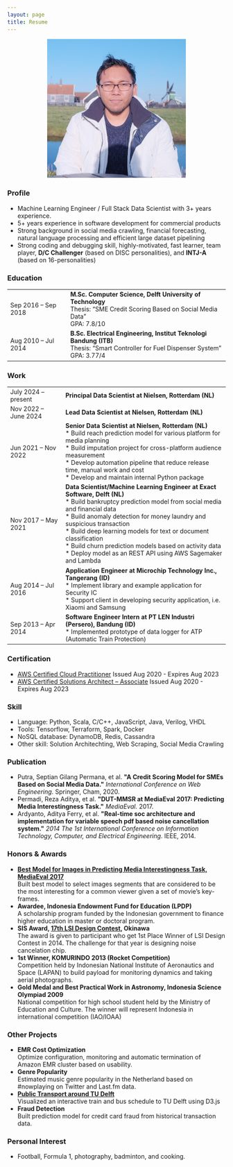 ```yaml
---
layout: page
title: Resume
---
```

<p align="center"><img src="/assets/images/pages/resume.jpg" width="320"></p>

### Profile
* Machine Learning Engineer / Full Stack Data Scientist with 3+ years experience.
* 5+ years experience in software development for commercial products
* Strong background in social media crawling, financial forecasting, natural language processing and efficient large dataset pipelining
* Strong coding and debugging skill, highly-motivated, fast learner, team player, **D/C Challenger** (based on DISC personalities), and **INTJ-A** (based on 16-personalities)


### Education
<table>
 <tbody>
  <tr>
   <td>Sep 2016 – Sep 2018</td>
   <td>
    <strong>M.Sc. Computer Science, Delft University of Technology</strong><br/>
    Thesis: “SME Credit Scoring Based on Social Media Data”<br/>
    GPA: 7.8/10<br/>
   </td>
  </tr>
  <tr>
   <td>Aug 2010 – Jul 2014</td>
   <td>
    <strong>B.Sc. Electrical Engineering, Institut Teknologi Bandung (ITB)</strong><br/>
    Thesis: “Smart Controller for Fuel Dispenser System”<br/>
    GPA: 3.77/4<br/>
   </td>
  </tr>
 </tbody>
</table>

### Work
<table>
 <tbody>
  <tr>
   <td>July 2024 – present</td>
   <td>
    <strong>Principal Data Scientist at Nielsen, Rotterdam (NL)</strong><br/>
   </td>
  </tr>
  <tr>
   <td>Nov 2022 – June 2024</td>
   <td>
    <strong>Lead Data Scientist at Nielsen, Rotterdam (NL)</strong><br/>
   </td>
  </tr>
  <tr>
   <td>Jun 2021 – Nov 2022</td>
   <td>
    <strong>Senior Data Scientist at Nielsen, Rotterdam (NL)</strong><br/>
    * Build reach prediction model for various platform for media planning<br/>
    * Build imputation project for cross-platform audience measurement<br/>
    * Develop automation pipeline that reduce release time, manual work and cost<br/>
    * Develop and maintain internal Python package<br/>
   </td>
  </tr>
  <tr>
   <td>Nov 2017 – May 2021</td>
   <td>
    <strong>Data Scientist/Machine Learning Engineer at Exact Software, Delft (NL)</strong><br/>
    * Build bankruptcy prediction model from social media and financial data<br/>
    * Build anomaly detection for money laundry and suspicious transaction<br/>
    * Build deep learning models for text or document classification<br/>
    * Build churn prediction models based on activity data<br/>
    * Deploy model as an REST API using AWS Sagemaker and Lambda<br/>
   </td>
  </tr>
  <tr>
   <td>Aug 2014 – Jul 2016</td>
   <td>
    <strong>Application Engineer at Microchip Technology Inc., Tangerang (ID)</strong><br/>
    * Implement library and example application for Security IC<br/>
    * Support client in developing security application, i.e. Xiaomi and Samsung<br/>
   </td>
  </tr>
    <tr>
   <td>Sep 2013 – Apr 2014</td>
   <td>
    <strong>Software Engineer Intern at PT LEN Industri (Persero), Bandung (ID)</strong><br/>
    * Implemented prototype of data logger for ATP (Automatic Train Protection)<br/>
   </td>
  </tr>
 </tbody>
</table>

### Certification
* [AWS Certified Cloud Practitioner](https://www.youracclaim.com/badges/a6a0a795-0c9b-4150-a5e1-9e08d825695a)
  Issued Aug 2020 - Expires Aug 2023
* [AWS Certified Solutions Architect – Associate](https://www.youracclaim.com/badges/9f9e5124-9020-4316-a903-badc36b4de98)
  Issued Aug 2020 - Expires Aug 2023

### Skill
* Language: Python, Scala,  C/C++, JavaScript, Java, Verilog, VHDL
* Tools: Tensorflow, Terraform, Spark, Docker
* NoSQL database: DynamoDB, Redis, Cassandra
* Other skill: Solution Architechting, Web Scraping, Social Media Crawling

### Publication
* Putra, Septian Gilang Permana, et al. **"A Credit Scoring Model for SMEs Based on Social Media Data."** *International Conference on Web Engineering*. Springer, Cham, 2020.
* Permadi, Reza Aditya, et al. **"DUT-MMSR at MediaEval 2017: Predicting Media Interestingness Task."** *MediaEval.* 2017.
* Ardyanto, Aditya Ferry, et al. **"Real-time soc architecture and implementation for variable speech pdf based noise cancellation system."** *2014 The 1st International Conference on Information Technology, Computer, and Electrical Engineering*. IEEE, 2014.

### Honors & Awards
* [**Best Model for Images in Predicting Media Interestingness Task, MediaEval 2017**](https://www.youtube.com/watch?t=341&v=dWhSJuR5DuM&feature=youtu.be)<br/>
  Built best model to select images segments that are considered to be the most interesting for a common viewer given a set of movie’s key-frames.
* **Awardee, Indonesia Endowment Fund for Education (LPDP)**<br/>
  A scholarship program funded by the Indonesian government to finance higher education in master or doctoral program.
* **SIS Award, [17th LSI Design Contest](http://www.lsi-contest.com/2014/result_2014_e.html), Okinawa**<br/>
  The award is given to participant who get 1st Place Winner of LSI Design Contest in 2014. The challenge for that year is designing noise cancelation chip.
* **1st Winner, KOMURINDO 2013 (Rocket Competition)**<br/>
  Competition held by Indonesian National Institute of Aeronautics and Space (LAPAN) to build payload for monitoring dynamics and taking aerial photographs.
* **Gold Medal and Best Practical Work in Astronomy, Indonesia Science Olympiad 2009**<br/>
  National competition for high school student held by the Ministry of Education and Culture. The winner will represent Indonesia in international competition (IAO/IOAA)

### Other Projects
* **EMR Cost Optimization**<br/>
  Optimize configuration, monitoring and automatic termination of Amazon EMR cluster based on usability.
* **Genre Popularity**<br/>
  Estimated music genre popularity in the Netherland based on #nowplaying on Twitter and Last.fm data.
* [**Public Transport around TU Delft**](https://youtu.be/yzl_RQEvFQs?t=6)<br/>
  Visualized an interactive train and bus schedule to TU Delft using D3.js
* **Fraud Detection**<br/>
  Built prediction model for credit card fraud from historical transaction data.


### Personal Interest
* Football, Formula 1, photography, badminton, and cooking.

